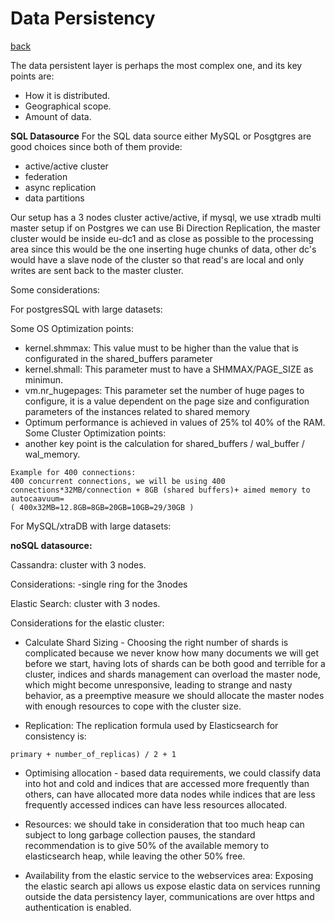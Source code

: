 # Data Persistency
[back](../README.md)

The data persistent layer is perhaps the most complex one, and its key points are: 
* How it is distributed.
* Geographical scope. 
* Amount of data.

**SQL Datasource**
For the SQL data source either MySQL or Posgtgres are good choices since both of them provide:

- active/active cluster 
- federation
- async replication
- data partitions

Our setup has a 3 nodes cluster active/active, if mysql, we use xtradb multi master setup if on Postgres we can use Bi Direction Replication, the master cluster would be inside eu-dc1 and as close as possible to the processing area since this would be the one inserting huge chunks of data, other dc's would have a slave node of the cluster so that read's are local and only writes are sent back to the master cluster.

Some considerations:

For postgresSQL with large datasets:

Some OS Optimization points:
- kernel.shmmax: This value must to be higher than the value that is configurated in the shared_buffers parameter
- kernel.shmall: This parameter must to have a SHMMAX/PAGE_SIZE as minimun.
- vm.nr_hugepages: This parameter set the number of huge pages to configure, it is a value dependent on the page size and configuration parameters of the instances related to shared memory
- Optimum performance is achieved in values of 25% tol 40% of the RAM.
Some Cluster Optimization points:
- another key point is the calculation for shared_buffers / wal_buffer / wal_memory.
```
Example for 400 connections:
400 concurrent connections, we will be using 400 connections*32MB/connection + 8GB (shared buffers)+ aimed memory to autocaavuum=
( 400x32MB=12.8GB=8GB=20GB=10GB=29/30GB )
```

For MySQL/xtraDB with large datasets:


**noSQL datasource:**

Cassandra: cluster with 3 nodes.

Considerations:
-single ring for the 3nodes




Elastic Search: cluster with 3 nodes.

Considerations for the elastic cluster:
* Calculate Shard Sizing - Choosing the right number of shards is complicated because we never know how many documents we will get before we start, having lots of shards can be both good and terrible for a cluster, indices and shards management can overload the master node, which might become unresponsive, leading to strange and nasty behavior, as a preemptive measure we should allocate the master nodes with enough resources to cope with the cluster size.

* Replication: The replication formula used by Elasticsearch for consistency is: 
```
primary + number_of_replicas) / 2 + 1
```

* Optimising allocation - based data requirements, we could classify data into hot and cold and indices that are accessed more frequently than others, can have allocated more data nodes while indices that are less frequently accessed indices can have less resources allocated.

* Resources: we should take in consideration that too much heap can subject to long garbage collection pauses, the standard recommendation is to give 50% of the available memory to elasticsearch heap, while leaving the other 50% free.

* Availability from the elastic service to the webservices area: Exposing the elastic search api allows us expose elastic data on services running outside the data persistency layer, communications are over https and authentication is enabled.